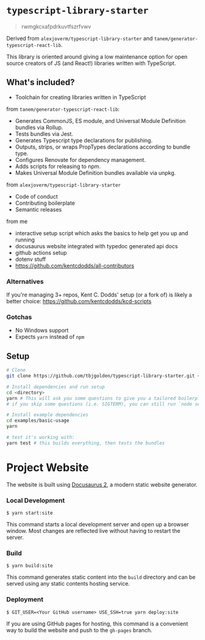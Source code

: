 # `typescript-library-starter`

> rwmgkcxafpdrkuvtfszrfvwv

Derived from `alexjoverm/typescript-library-starter` and
`tanem/generator-typescript-react-lib`.

This library is oriented around giving a low maintenance option for open source
creators of JS (and React!) libraries written with TypeScript.

## What's included?

- Toolchain for creating libraries written in TypeScript

from `tanem/generator-typescript-react-lib`:

- Generates CommonJS, ES module, and Universal Module Definition bundles via
  Rollup.
- Tests bundles via Jest.
- Generates Typescript type declarations for publishing.
- Outputs, strips, or wraps PropTypes declarations according to bundle type.
- Configures Renovate for dependency management.
- Adds scripts for releasing to npm.
- Makes Universal Module Definition bundles available via unpkg.

from `alexjoverm/typescript-library-starter`

- Code of conduct
- Contributing boilerplate
- Semantic releases

from me

- interactive setup script which asks the basics to help get you up and running
- docusaurus website integrated with typedoc generated api docs
- github actions setup
- dotenv stuff
- https://github.com/kentcdodds/all-contributors

### Alternatives

If you're managing 3+ repos, Kent C. Dodds' setup (or a fork of) is likely a
better choice: https://github.com/kentcdodds/kcd-scripts

### Gotchas

- No Windows support
- Expects `yarn` instead of `npm`

## Setup

```sh
# Clone
git clone https://github.com/tbjgolden/typescript-library-starter.git <directory>

# Install dependencies and run setup
cd <directory>
yarn # This will ask you some questions to give you a tailored boilerplate
# if you skip some questions (i.e. SIGTERM), you can still run `node setup.js`

# Install example dependencies
cd examples/basic-usage
yarn

# test it's working with:
yarn test # this builds everything, then tests the bundles
```

<!--
## Main Scripts

```
yarn start

do we need to choose? ⬇

if (src contains .tsx file) {
  // get react live reload working somehow
  // potential solutions: yarn link, --check-files, react storybook
} else {
  // get tdd running somehow
  // maybe enhance test suite with some clever automatic mocks
  // performance testing
}
```
-->

# Project Website

The website is built using [Docusaurus 2](https://v2.docusaurus.io/), a modern
static website generator.

### Local Development

```
$ yarn start:site
```

This command starts a local development server and open up a browser window.
Most changes are reflected live without having to restart the server.

### Build

```
$ yarn build:site
```

This command generates static content into the `build` directory and can be
served using any static contents hosting service.

### Deployment

```
$ GIT_USER=<Your GitHub username> USE_SSH=true yarn deploy:site
```

If you are using GitHub pages for hosting, this command is a convenient way to
build the website and push to the `gh-pages` branch.
